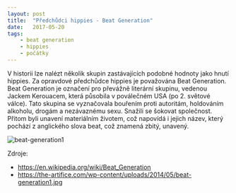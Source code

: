 ```yaml
---
layout: post
title:  "Předchůdci hippies - Beat Generation"
date:   2017-05-20
tags: 
    - beat generation
    - hippies
    - počátky
---
```


V historii lze nalézt několik skupin zastávajících podobné hodnoty jako hnutí hippies. Za opravdové předchůdce hippies je považována Beat Generation. Beat Generation je označení pro převážně literární skupinu, vedenou Jackem Kerouacem, která působila v poválečném USA (po 2. světové válce). Tato skupina se vyznačovala bouřením proti autoritám, holdováním alkoholu, drogám a nezávaznému sexu. Snažili se šokovat společnost. Přitom byli unavení materiálním životem, což napovídá i jejich název, který pochází z anglického slova beat, což znamená zbitý, unavený.  

<img src="/images/beat-generation1.gif" alt="beat-generation1">

Zdroje:  
- <https://en.wikipedia.org/wiki/Beat_Generation>  
- <https://the-artifice.com/wp-content/uploads/2014/05/beat-generation1.jpg>